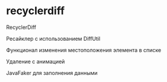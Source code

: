 # recyclerdiff

RecyclerDiff

Ресайклер с использованием DiffUtil

Функционал изменения местоположения элемента в списке

Удаление с анимацией

JavaFaker для заполнения данными

